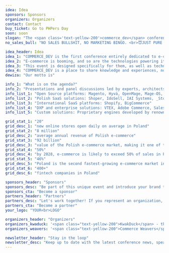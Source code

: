 ```yaml
---
idea: Idea
sponsors: Sponsors
organizers: Organizers
contact: Contact
buy_ticket: Go to PHPers Day
soon: soon
slogan: "The <span class='text-yellow-200'>commerce_dev</span> conference has been canceled. We invite you to <span class='text-[#00A5FF]'>PHPers Day</span>, which we are organizing in the same city!"
no_sales_bull: "NO SALES BULLSHIT, NO MARKETING BINGO. <br>😈JUST PURE TECH KNOW-HOW."

idea_header: Idea
idea_1: "COMMERCE_DEV is the first conference entirely dedicated to e-commerce IT specialists - not marketers or salespeople!"
idea_2: "E-commerce is booming, and so are the technologies powering it. Frameworks, programming languages, systems - the choice is vast, but one thing remains constant: developers and architects are the backbone of digital commerce."
idea_3: "This event is designed specifically for them, as well as technical leads, team leads, product owners and project managers."
idea_4: "COMMERCE_DEV is a place to share knowledge and experiences, no matter what framework or programming language you use."
dewiza: "Our motto is"

info_1: "What is on the agenda?"
info_2: "Presentations and panel discussions led by experts, architects, and maintainers of the most recognized e-commerce solutions:"
info_list_1: "Open Source platforms: Magento, Hyvä, OpenMage, Mage-OS, OroCommerce, PrestaShop, WooCommerce, Shopware, Sylius, Ibexa"
info_list_2: "Polish SaaS solutions: Shoper, IdoSell, IAI Systems, _Stores"
info_list_3: "International SaaS platforms: Shopify, BigCommerce"
info_list_4: "DXP and enterprise solutions: VTEX, Adobe Commerce, Salesforce, SAP Hybris, commercetools, Spryker, HTC, Oracle"
info_list_5: "Custom solutions: Proprietary engines developed by renowned agencies and bespoke implementations"

grid_stat_1: "20"
grid_desc_1: "new online stores open daily on average in Poland"
grid_stat_2: "8 million"
grid_desc_2: "average annual revenue of Polish e-commerce"
grid_stat_3: "92 billion"
grid_desc_3: "value of the Polish e-commerce market, making it one of the fastest-growing in Europe"
grid_stat_4: "50%"
grid_desc_4: "by 2028, e-commerce is likely to exceed 50% of sales in Poland"
grid_stat_5: "46%"
grid_desc_5: "Poland is the second fastest-growing e-commerce market in Europe and the leader in Central and Eastern Europe"
grid_stat_6: "400+"
grid_desc_6: "fintech companies in Poland"

sponsors_header: "Sponsors"
sponsors_desc: "Be part of this unique event and introduce your brand to the best IT specialists in e-commerce. We offer a range of promotional opportunities from branded stands to dedicated speaking slots. Contact us to find out more!"
sponsors_cta: "Become a sponsor"
partners_header: "Partners"
partners_desc: "Let's work together! If you represent an organization, tech community, media, or business interested in supporting technology development, join our partner network at COMMERCE_DEV. Together we can create a memorable event."
partners_cta: "Become a partner"
your_logo: "YOUR<br>LOGO"

organizers_header: "Organizers"
organizers_kwaduck: '<span class="text-yellow-200">KwakDuck</span> - the crew behind the last 8 editions of PHPers Summit, the largest PHP developer conference in Poland, with around 1000 participants each year.'
organizers_weavers: '<span class="text-yellow-200">Commerce Weavers</span> - an e-commerce agency founded by former Sylius core team members, co-organizing the Summit as a technology partner for the past 3 years.'

newsletter_header: "Stay in the loop"
newsletter_desc: "Keep up to date with the latest conference news, speaker announcements and agenda updates. Subscribe to our newsletter and receive exclusive updates straight to your inbox!"
---
```


